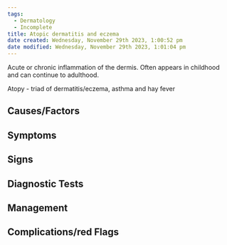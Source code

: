 ```yaml
---
tags:
  - Dermatology
  - Incomplete
title: Atopic dermatitis and eczema
date created: Wednesday, November 29th 2023, 1:00:52 pm
date modified: Wednesday, November 29th 2023, 1:01:04 pm
---
```

Acute or chronic inflammation of the dermis. Often appears in childhood and can continue to adulthood. 

Atopy - triad of dermatitis/eczema, asthma and hay fever 
## Causes/Factors



## Symptoms

## Signs

## Diagnostic Tests

## Management

## Complications/red Flags
